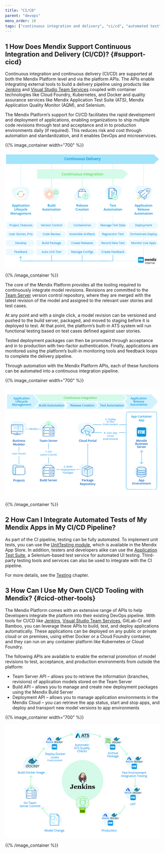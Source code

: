 ```yaml
---
title: "CI/CD"
parent: "devops"
menu_order: 10
tags: ["continuous integration and delivery", "ci/cd", "automated test", "API", "jenkins", "testing"]
---
```


## 1 How Does Mendix Support Continuous Integration and Delivery (CI/CD)? {#support-cicd}

Continuous integration and continuous delivery (CI/CD) are supported at both the Mendix Platform level and via the platform APIs. The APIs enable integrating external tools to build a delivery pipeline using products like [Jenkins](https://github.com/mendix/azure-kubernetes-cicd-reference-impl) and [Visual Studio Team Services](https://github.com/mendix/azure-kubernetes-cicd-reference-impl-vsts) coupled with container technologies like Cloud Foundry, Kubernetes, and Docker and quality assurance services like Mendix Application Test Suite (ATS), Mendix Application Quality Monitor (AQM), and Selenium.

The Mendix Platform’s support for CI/CD facilitates the rapid development and deployment of applications, enabling organizations to ship multiple code revisions through test and acceptance and in to production environments daily (if required). This reduces risk and cost through automation and standardization, and it enables DevOps and microservices.

{{% image_container width="700" %}}

![](attachments/cicd-overview.png)

{{% /image_container %}}

The core of the Mendix Platform provides all the tooling required to continuously integrate model revisions. Revisions are committed to the [Team Server](version-control) version control repository, where they are merged with the latest revision of the model and assigned to the relevant user stories and test cases.

At any point and with a single click, a model revision can be versioned and pushed to the build server, packaged, and moved to staging before it is deployed to test. At that point, the platform’s built-in ATS system will run functional testing based on test cases defined against user stories.

Tested deployment packages can then be promoted through acceptance and in to production with two-factor authentication. Finally, applications are monitored using the platform’s built-in monitoring tools and feedback loops to complete the delivery pipeline.

Through automation with the Mendix Platform APIs, each of these functions can be automated into a continuous integration pipeline.

{{% image_container width="700" %}}

![](attachments/cicd-mapping.png)

{{% /image_container %}}

## 2 How Can I Integrate Automated Tests of My Mendix Apps in My CI/CD Pipeline?

As part of the CI pipeline, testing can be fully automated. To implement unit tests, you can use the [UnitTesting module](https://appstore.home.mendix.com/link/app/390/), which is available in the Mendix App Store. In addition, testers and developers alike can use the [Application Test Suite](https://docs.mendix.com/ats/), a Selenium-based test service for automated UI testing. Third-party testing tools and services can also be used to integrate with the CI pipeline.

For more details, see the [Testing](test-automation-qa) chapter.

## 3 How Can I Use My Own CI/CD Tooling with Mendix? {#cicd-other-tools}

The Mendix Platform comes with an extensive range of APIs to help Developers integrate the platform into their existing DevOps pipeline. With tools for CI/CD like [Jenkins](https://github.com/mendix/azure-kubernetes-cicd-reference-impl), [Visual Studio Team Services](https://github.com/mendix/azure-kubernetes-cicd-reference-impl-vsts), GitLab-CI and Bamboo, you can leverage these APIs to build, test, and deploy applications automatically. These applications can be deployed on any public or private cloud or on premises, using either Docker or a Cloud Foundry container, and they can run on any container platform like Kubernetes or Cloud Foundry.

The following APIs are available to enable the external promotion of model revisions to test, acceptance, and production environments from outside the platform:

* Team Server API – allows you to retrieve the information (branches, revisions) of application models stored on the Team Server
* Build API – allows you to manage and create new deployment packages using the Mendix Build Server
* Deployment API – allows you to manage application environments in the Mendix Cloud – you can retrieve the app status, start and stop apps, and deploy and transport new model versions to app environments

{{% image_container width="700" %}}

![](attachments/cicd-jenkins-docker.png)

{{% /image_container %}}
